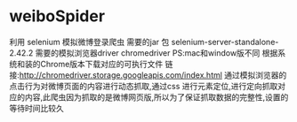 # weiboSpider
利用 selenium 模拟微博登录爬虫
需要的jar 包  selenium-server-standalone-2.42.2 
需要的模拟浏览器driver chromedriver PS:mac和window版不同 根据系统和装的Chrome版本下载对应的可执行文件 链接:http://chromedriver.storage.googleapis.com/index.html
通过模拟浏览器的点击行为对微博页面的内容进行动态抓取,通过css 进行元素定位,进行定向抓取对应的内容,此爬虫因为抓取的是微博网页版,所以为了保证抓取数据的完整性,设置的等待时间比较久

